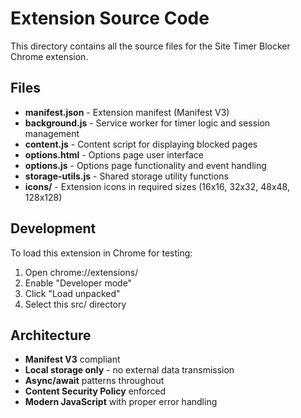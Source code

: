 # Extension Source Code

This directory contains all the source files for the Site Timer Blocker Chrome extension.

## Files

- **manifest.json** - Extension manifest (Manifest V3)
- **background.js** - Service worker for timer logic and session management
- **content.js** - Content script for displaying blocked pages
- **options.html** - Options page user interface
- **options.js** - Options page functionality and event handling
- **storage-utils.js** - Shared storage utility functions
- **icons/** - Extension icons in required sizes (16x16, 32x32, 48x48, 128x128)

## Development

To load this extension in Chrome for testing:

1. Open chrome://extensions/
2. Enable "Developer mode"
3. Click "Load unpacked"
4. Select this src/ directory

## Architecture

- **Manifest V3** compliant
- **Local storage only** - no external data transmission
- **Async/await** patterns throughout
- **Content Security Policy** enforced
- **Modern JavaScript** with proper error handling